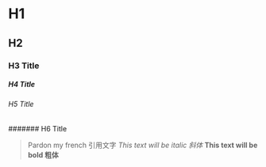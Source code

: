 # H1
## H2
### H3 Title
##### H4 Title
###### H5 Title
####### H6 Title

> Pardon my french 引用文字
*This text will be italic 斜体*
**This text will be bold 粗体**